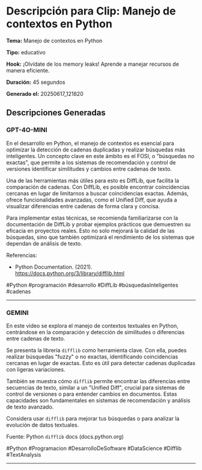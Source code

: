 # Descripción para Clip: Manejo de contextos en Python

**Tema:** Manejo de contextos en Python

**Tipo:** educativo

**Hook:** ¡Olvídate de los memory leaks! Aprende a manejar recursos de manera eficiente.

**Duración:** 45 segundos

**Generado el:** 20250617_121820

## Descripciones Generadas

### GPT-4O-MINI

En el desarrollo en Python, el manejo de contextos es esencial para optimizar la detección de cadenas duplicadas y realizar búsquedas más inteligentes. Un concepto clave en este ámbito es el FOSI, o "búsquedas no exactas", que permite a los sistemas de recomendación y control de versiones identificar similitudes y cambios entre cadenas de texto.

Una de las herramientas más útiles para esto es DiffLib, que facilita la comparación de cadenas. Con DiffLib, es posible encontrar coincidencias cercanas en lugar de limitarnos a buscar coincidencias exactas. Además, ofrece funcionalidades avanzadas, como el Unified Diff, que ayuda a visualizar diferencias entre cadenas de forma clara y concisa. 

Para implementar estas técnicas, se recomienda familiarizarse con la documentación de DiffLib y probar ejemplos prácticos que demuestren su eficacia en proyectos reales. Esto no solo mejorará la calidad de las búsquedas, sino que también optimizará el rendimiento de los sistemas que dependan de análisis de texto.

Referencias: 
- Python Documentation. (2021). https://docs.python.org/3/library/difflib.html

#Python #programación #desarrollo #DiffLib #búsquedasInteligentes #cadenas

---

### GEMINI

En este video se explora el manejo de contextos textuales en Python, centrándose en la comparación y detección de similitudes o diferencias entre cadenas de texto.

Se presenta la librería `difflib` como herramienta clave. Con ella, puedes realizar búsquedas "fuzzy" o no exactas, identificando coincidencias cercanas en lugar de exactas. Esto es útil para detectar cadenas duplicadas con ligeras variaciones.

También se muestra cómo `difflib` permite encontrar las diferencias entre secuencias de texto, similar a un "Unified Diff", crucial para sistemas de control de versiones o para entender cambios en documentos. Estas capacidades son fundamentales en sistemas de recomendación y análisis de texto avanzado.

Considera usar `difflib` para mejorar tus búsquedas o para analizar la evolución de datos textuales.

Fuente: Python `difflib` docs (docs.python.org)

#Python
#Programacion
#DesarrolloDeSoftware
#DataScience
#Difflib
#TextAnalysis

---

